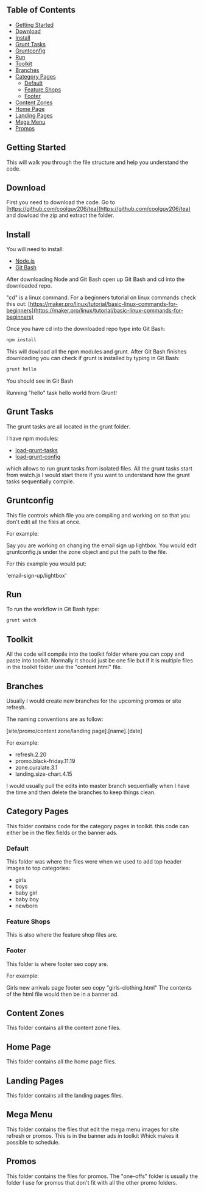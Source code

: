 

<!-- PROJECT SHIELDS -->
<!--
*** I'm using markdown "reference style" links for readability.
*** Reference links are enclosed in brackets [ ] instead of parentheses ( ).
*** See the bottom of this document for the declaration of the reference variables
*** for contributors-url, forks-url, etc. This is an optional, concise syntax you may use.
*** https://www.markdownguide.org/basic-syntax/#reference-style-links
-->


<!-- TABLE OF CONTENTS -->
## Table of Contents

* [Getting Started](#getting-started)
* [Download](#download)
* [Install](#install)
* [Grunt Tasks](#grunt-tasks)
* [Gruntconfig](#gruntconfig)
* [Run](#run)
* [Toolkit](#toolkit)
* [Branches](#branches)
* [Category Pages](#category-pages)
  * [Default](#default)
  * [Feature Shops](#feature-shops)
  * [Footer](#footer)
* [Content Zones](#content-zones)
* [Home Page](#home-page)
* [Landing Pages](#landing-pages)
* [Mega Menu](#mega-menu)
* [Promos](#promos)



## Getting Started

This will walk you through the file structure and help you understand the code.

## Download

First you need to download the code. Go to [https://github.com/coolguy206/tea](https://github.com/coolguy206/tea)
and dowload the zip and extract the folder.

## Install

You will need to install:
* [Node.js](https://nodejs.org/en/)
* [Git Bash](https://gitforwindows.org/)

After downloading Node and Git Bash open up Git Bash and cd into the downloaded repo.

"cd" is a linux command. For a beginners tutorial on linux commands check this out: [https://maker.pro/linux/tutorial/basic-linux-commands-for-beginners](https://maker.pro/linux/tutorial/basic-linux-commands-for-beginners)

Once you have cd into the downloaded repo type into Git Bash: 

```sh
npm install
```

This will dowload all the npm modules and grunt. After Git Bash finishes downloading you can check if grunt is installed by typing in Git Bash:

```sh
grunt hello
```

You should see in Git Bash

Running "hello" task
hello world from Grunt!


## Grunt Tasks

The grunt tasks are all located in the grunt folder.

I have npm modules:
* [load-grunt-tasks](https://www.npmjs.com/package/load-grunt-tasks)
* [load-grunt-config](https://www.npmjs.com/package/load-grunt-config)

which allows to run grunt tasks from isolated files. All the grunt tasks start from watch.js
I would start there if you want to understand how the grunt tasks sequentially compile.


## Gruntconfig

This file controls which file you are compiling and working on so that you don't edit all the files at once.

For example:

Say you are working on changing the email sign up lightbox. You would edit gruntconfig.js under the
zone object and put the path to the file.

For this example you would put:

'email-sign-up/lightbox'


## Run

To run the workflow in Git Bash type:
```sh
grunt watch
```

## Toolkit

All the code will compile into the toolkit folder where you can copy and paste into toolkit. Normally it should just be one file but if it is multiple files in the toolkit folder use the "content.html" file.


## Branches

Usually I would create new branches for the upcoming promos or site refresh.

The naming conventions are as follow:

[site/promo/content zone/landing page].[name].[date]

For example:

* refresh.2.20
* promo.black-friday.11.19
* zone.curalate.3.1
* landing.size-chart.4.15

I would usually pull the edits into master branch sequentially when I have the time and then delete the branches to keep things clean.


## Category Pages

This folder contains code for the category pages in toolkit. this code can either be in the flex fields or the banner ads.

### Default

This folder was where the files were when we used to add top header images to top categories:
* girls
* boys
* baby girl
* baby boy
* newborn

### Feature Shops

This is also where the feature shop files are.

### Footer

This folder is where footer seo copy are.

For example: 

Girls new arrivals page footer seo copy 
"girls-clothing.html"
The contents of the html file would then be in a banner ad.

## Content Zones

This folder contains all the content zone files.

## Home Page

This folder contains all the home page files.


## Landing Pages

This folder contains all the landing pages files.


## Mega Menu

This folder contains the files that edit the mega menu images for site refresh or promos. This is in the banner ads in toolkit Whick makes it possible to schedule.

## Promos

This folder contains the files for promos. The "one-offs" folder is usually the folder I use
for promos that don't fit with all the other promo folders.

